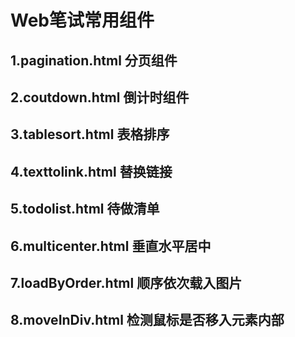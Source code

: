 # Web笔试常用组件
## 1.pagination.html 分页组件
## 2.coutdown.html 倒计时组件
## 3.tablesort.html 表格排序
## 4.texttolink.html 替换链接
## 5.todolist.html 待做清单
## 6.multicenter.html 垂直水平居中
## 7.loadByOrder.html 顺序依次载入图片
## 8.moveInDiv.html 检测鼠标是否移入元素内部

